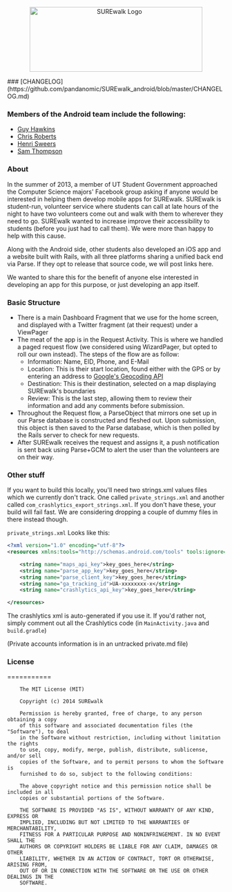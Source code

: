 <p align="center">
  <img src="https://raw.github.com/pandanomic/SUREwalk_android/master/surewalk/src/main/res/drawable/surewalk_logo.png" alt="SUREwalk Logo" height="150" width="400"/>
</p>
### [CHANGELOG](https://github.com/pandanomic/SUREwalk_android/blob/master/CHANGELOG.md)

### Members of the Android team include the following:
* [Guy Hawkins](https://github.com/GHawk1ns)
* [Chris Roberts](https://github.com/NASAgeek)
* [Henri Sweers](http://pandanomic.github.io)
* [Sam Thompson](https://github.com/st028)

### About
In the summer of 2013, a member of UT Student Government approached the Computer Science majors' Facebook group asking if anyone would be interested in helping them develop mobile apps for SUREwalk. SUREwalk is student-run, volunteer service where students can call at late hours of the night to have two volunteers come out and walk with them to wherever they need to go. SUREwalk wanted to increase improve their accessibility to students (before you just had to call them). We were more than happy to help with this cause.

Along with the Android side, other students also developed an iOS app and a website built with Rails, with all three platforms sharing a unified back end via Parse. If they opt to release that source code, we will post links here. 

We wanted to share this for the benefit of anyone else interested in developing an app for this purpose, or just developing an app itself.

### Basic Structure
* There is a main Dashboard Fragment that we use for the home screen, and displayed with a Twitter fragment (at their request) under a ViewPager
* The meat of the app is in the Request Activity. This is where we handled a paged request flow (we considered using WizardPager, but opted to roll our own instead). The steps of the flow are as follow:
  - Information: Name, EID, Phone, and E-Mail
  - Location: This is their start location, found either with the GPS or by entering an address to [Google's Geocoding API](https://developers.google.com/maps/documentation/geocoding/)
  - Destination: This is their destination, selected on a map displaying SUREwalk's boundaries
  - Review: This is the last step, allowing them to review their information and add any comments before submission.
* Throughout the Request flow, a ParseObject that mirrors one set up in our Parse database is constructed and fleshed out. Upon submission, this object is then saved to the Parse database, which is then polled by the Rails server to check for new requests.
* After SUREwalk receives the request and assigns it, a push notification is sent back using Parse+GCM to alert the user than the volunteers are on their way.

### Other stuff
If you want to build this locally, you'll need two strings.xml values files which we currently don't track. One called `private_strings.xml` and another called `com_crashlytics_export_strings.xml`. If you don't have these, your build will fail fast. We are considering dropping a couple of dummy files in there instead though.

`private_strings.xml` Looks like this:

```xml
<?xml version="1.0" encoding="utf-8"?>
<resources xmlns:tools="http://schemas.android.com/tools" tools:ignore="TypographyDashes">

    <string name="maps_api_key">key_goes_here</string>
    <string name="parse_app_key">key_goes_here</string>
    <string name="parse_client_key">key_goes_here</string>
    <string name="ga_tracking_id">UA-xxxxxxxx-x</string>
    <string name="crashlytics_api_key">key_goes_here</string>

</resources>
```

The crashlytics xml is auto-generated if you use it. If you'd rather not, simply comment out all the Crashlytics code (in `MainActivity.java` and `build.gradle`)

(Private accounts information is in an untracked private.md file)

### License
===========

        The MIT License (MIT)

        Copyright (c) 2014 SUREwalk

        Permission is hereby granted, free of charge, to any person obtaining a copy
        of this software and associated documentation files (the "Software"), to deal
        in the Software without restriction, including without limitation the rights
        to use, copy, modify, merge, publish, distribute, sublicense, and/or sell
        copies of the Software, and to permit persons to whom the Software is
        furnished to do so, subject to the following conditions:

        The above copyright notice and this permission notice shall be included in all
        copies or substantial portions of the Software.

        THE SOFTWARE IS PROVIDED "AS IS", WITHOUT WARRANTY OF ANY KIND, EXPRESS OR
        IMPLIED, INCLUDING BUT NOT LIMITED TO THE WARRANTIES OF MERCHANTABILITY,
        FITNESS FOR A PARTICULAR PURPOSE AND NONINFRINGEMENT. IN NO EVENT SHALL THE
        AUTHORS OR COPYRIGHT HOLDERS BE LIABLE FOR ANY CLAIM, DAMAGES OR OTHER
        LIABILITY, WHETHER IN AN ACTION OF CONTRACT, TORT OR OTHERWISE, ARISING FROM,
        OUT OF OR IN CONNECTION WITH THE SOFTWARE OR THE USE OR OTHER DEALINGS IN THE
        SOFTWARE.
